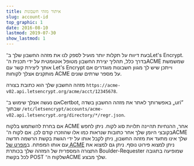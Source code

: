 ```yaml
---
title: איתור מזהי חשבונות
slug: account-id
top_graphic: 1
date: 2016-08-10
lastmod: 2019-07-30
show_lastmod: 1
---
```



בעת דיווח על תקלות יותר מועיל לספק לנו את מזהה החשבון שלך ב־Let's Encrypt. בדרך כלל, תהליך יצירת החשבון מטופל אוטומטית על ידי תכנית ה־ACME שמשמשת אותך ליצירת קשר עם Let's Encrypt וייתכן שיש לך מגוון חשבונות מוגדרים אם מותקנים אצלך לקוחות ACME על מספר שרתים שונים.

מזהה החשבון שלך הוא כתובת בצורה `https://acme-v02.api.letsencrypt.org/acme/acct/12345678`.

אם נעשה אצלך שימוש ב־Certbot, באפשרותך לאתר את מזהה החשבון בשדה „uri” שבתוך `‎/etc/letsencrypt/accounts/acme-v02.api.letsencrypt.org/directory/*/regr.json`.

אם בחרת להשתמש בלקוח ACME אחר, ההנחיות תהיינה תלויות סוג לקוח. ניתן לחפש בקובצי היומן שלך אחר כתובות שנראות כמו אלו שהוזכרו קודם לכן. אם לקוח ה־ACME שלך אינו מתעד את מזהה החשבון, ניתן לקבל אותו על ידי הגשת בקשת הרשמה חדשה עם אותו המפתח. ב[מפרט של ACME](https://tools.ietf.org/html/rfc8555#section-7.3) ניתן למצוא פירוט נוסף. ניתן גם למצוא את התצורה המספרית של המזהה שלך בכותרת Boulder-Requester שמופיעה בתגובה לכל בקשת POST שלקוח ה־ACME שלך מבצע.
